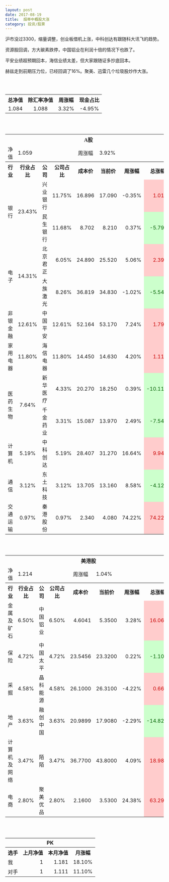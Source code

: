 ```yaml
---
layout: post
date: 2017-08-19
title:  烟蒂中概股大涨
category: 投资/股票
---
```


沪市没过3300，缩量调整，创业板借机上涨，中科创达有跟随科大讯飞的趋势。

资源股回调，方大碳素跌停，中国铝业在利润十倍的情况下也跌了。

平安业绩超预期回本，海信业绩太差，但大家跟随证多抄底回本。

赫兹走到前期压力位，已经回调了16%。聚美、迅雷几个垃圾股炒作大涨。

<br/>
<br/>

<table cellspacing="0" border="0">
	<tr>
		<th height="17" align="center"><font face="Noto Sans CJK SC Regular">总净值</font></th>
		<th align="center"><font face="Noto Sans CJK SC Regular">除汇率净值</font></th>
		<th align="center"><font face="Noto Sans CJK SC Regular">周涨幅</font></th>
		<th align="center" valign="middle"><font face="Noto Sans CJK SC Regular">现金占比</font></th>
	</tr>
	<tr>
		<td height="17" align="center" sdval="1.084" sdnum="1033;0;0.000">1.084</td>
		<td align="center" sdval="1.088" sdnum="1033;0;0.000">1.088</td>
		<td align="center" sdval="0.0332" sdnum="1033;0;0.00%">3.32%</td>
		<td align="center" sdval="-0.0495" sdnum="1033;0;0.00%">-4.95%</td>
	</tr>
</table>
<br />
<br />
<table>
	<tr>
		<th colspan="8"  height="21" align="center" valign="middle"><font face="Noto Sans CJK SC Regular">A股</font></th>
		</tr>
	<tr>
		<td height="17" align="center"><font face="Noto Sans CJK SC Regular">净值</font></td>
		<td colspan="3"  align="left" valign="middle" sdval="1.059" sdnum="1033;">1.059</td>
		<td align="center"><font face="Noto Sans CJK SC Regular">周涨幅</font></td>
		<td colspan="3"  align="left" valign="middle" sdval="0.0392" sdnum="1033;0;0.00%">3.92%</td>
		</tr>
	<tr>
		<th height="21" align="center" valign="middle"><font face="Noto Sans CJK SC Regular">行业</font></th>
		<th align="center" valign="middle"><font face="Noto Sans CJK SC Regular">行业占比</font></th>
		<th align="center"><font face="Noto Sans CJK SC Regular">公司</font></th>
		<th align="center"><font face="Noto Sans CJK SC Regular">公司占比</font></th>
		<th align="center"><font face="Noto Sans CJK SC Regular">成本价</font></th>
		<th align="center"><font face="Noto Sans CJK SC Regular">当前价</font></th>
		<th align="center"><font face="Noto Sans CJK SC Regular">周涨幅</font></th>
		<th align="center"><font face="Noto Sans CJK SC Regular">总涨幅</font></th>
	</tr>
	<tr>
		<td rowspan="2"  height="34" align="center" valign="middle"><font face="Noto Sans CJK SC Regular">银行</font></td>
		<td rowspan="2"  align="center" valign="middle" sdval="0.2343" sdnum="1033;0;0.00%">23.43%</td>
		<td align="left"><font face="Noto Sans CJK SC Regular">兴业银行</font></td>
		<td align="right" sdval="0.1175" sdnum="1033;0;0.00%">11.75%</td>
		<td align="right" sdval="16.896" sdnum="1033;0;0.000">16.896</td>
		<td align="right" sdval="17.09" sdnum="1033;0;0.000">17.090</td>
		<td align="right" sdval="-0.0035" sdnum="1033;0;0.00%">-0.35%</td>
		<td align="right" bgcolor="#FFCCCC" sdval="0.0100820075757575" sdnum="1033;0;0.00%"><font color="#CC0000">1.01%</font></td>
	</tr>
	<tr>
		<td align="left"><font face="Noto Sans CJK SC Regular">民生银行</font></td>
		<td align="right" sdval="0.1168" sdnum="1033;0;0.00%">11.68%</td>
		<td align="right" sdval="8.702" sdnum="1033;0;0.000">8.702</td>
		<td align="right" sdval="8.21" sdnum="1033;0;0.000">8.210</td>
		<td align="right" sdval="0.0037" sdnum="1033;0;0.00%">0.37%</td>
		<td align="right" bgcolor="#CCFFCC" sdval="-0.0579387267294874" sdnum="1033;0;0.00%"><font color="#006600">-5.79%</font></td>
	</tr>
	<tr>
		<td rowspan="2"  height="34" align="center" valign="middle"><font face="Noto Sans CJK SC Regular">电子</font></td>
		<td rowspan="2"  align="center" valign="middle" sdval="0.1431" sdnum="1033;0;0.00%">14.31%</td>
		<td align="left"><font face="Noto Sans CJK SC Regular">北京君正</font></td>
		<td align="right" sdval="0.0605" sdnum="1033;0;0.00%">6.05%</td>
		<td align="right" sdval="24.89" sdnum="1033;0;0.000">24.890</td>
		<td align="right" sdval="25.52" sdnum="1033;0;0.000">25.520</td>
		<td align="right" sdval="0.0506" sdnum="1033;0;0.00%">5.06%</td>
		<td align="right" bgcolor="#FFCCCC" sdval="0.0239113700281237" sdnum="1033;0;0.00%"><font color="#CC0000">2.39%</font></td>
	</tr>
	<tr>
		<td align="left"><font face="Noto Sans CJK SC Regular">大族激光</font></td>
		<td align="right" sdval="0.0826" sdnum="1033;0;0.00%">8.26%</td>
		<td align="right" sdval="36.819" sdnum="1033;0;0.000">36.819</td>
		<td align="right" sdval="34.83" sdnum="1033;0;0.000">34.830</td>
		<td align="right" sdval="-0.0102" sdnum="1033;0;0.00%">-1.02%</td>
		<td align="right" bgcolor="#CCFFCC" sdval="-0.0554210217550722" sdnum="1033;0;0.00%"><font color="#006600">-5.54%</font></td>
	</tr>
	<tr>
		<td height="17" align="center" valign="middle"><font face="Noto Sans CJK SC Regular">非银金融</font></td>
		<td align="center" valign="middle" sdval="0.1261" sdnum="1033;0;0.00%">12.61%</td>
		<td align="left"><font face="Noto Sans CJK SC Regular">中国平安</font></td>
		<td align="right" sdval="0.1261" sdnum="1033;0;0.00%">12.61%</td>
		<td align="right" sdval="52.164" sdnum="1033;0;0.000">52.164</td>
		<td align="right" sdval="53.17" sdnum="1033;0;0.000">53.170</td>
		<td align="right" sdval="0.0724" sdnum="1033;0;0.00%">7.24%</td>
		<td align="right" bgcolor="#FFCCCC" sdval="0.0178853308795337" sdnum="1033;0;0.00%"><font color="#CC0000">1.79%</font></td>
	</tr>
	<tr>
		<td height="17" align="center" valign="middle"><font face="Noto Sans CJK SC Regular">家用电器</font></td>
		<td align="center" valign="middle" sdval="0.118" sdnum="1033;0;0.00%">11.80%</td>
		<td align="left"><font face="Noto Sans CJK SC Regular">海信电器</font></td>
		<td align="right" sdval="0.118" sdnum="1033;0;0.00%">11.80%</td>
		<td align="right" sdval="14.45" sdnum="1033;0;0.000">14.450</td>
		<td align="right" sdval="14.63" sdnum="1033;0;0.000">14.630</td>
		<td align="right" sdval="0.042" sdnum="1033;0;0.00%">4.20%</td>
		<td align="right" bgcolor="#FFCCCC" sdval="0.0110567474048444" sdnum="1033;0;0.00%"><font color="#CC0000">1.11%</font></td>
	</tr>
	<tr>
		<td rowspan="2"  height="34" align="center" valign="middle"><font face="Noto Sans CJK SC Regular">医药生物</font></td>
		<td rowspan="2"  align="center" valign="middle" sdval="0.0764" sdnum="1033;0;0.00%">7.64%</td>
		<td align="left"><font face="Noto Sans CJK SC Regular">新华医疗</font></td>
		<td align="right" sdval="0.0433" sdnum="1033;0;0.00%">4.33%</td>
		<td align="right" sdval="20.27" sdnum="1033;0;0.000">20.270</td>
		<td align="right" sdval="18.25" sdnum="1033;0;0.000">18.250</td>
		<td align="right" sdval="0.0039" sdnum="1033;0;0.00%">0.39%</td>
		<td align="right" bgcolor="#CCFFCC" sdval="-0.101054662062161" sdnum="1033;0;0.00%"><font color="#006600">-10.11%</font></td>
	</tr>
	<tr>
		<td align="left"><font face="Noto Sans CJK SC Regular">千金药业</font></td>
		<td align="right" sdval="0.0331" sdnum="1033;0;0.00%">3.31%</td>
		<td align="right" sdval="15.087" sdnum="1033;0;0.000">15.087</td>
		<td align="right" sdval="13.97" sdnum="1033;0;0.000">13.970</td>
		<td align="right" sdval="0.0249" sdnum="1033;0;0.00%">2.49%</td>
		<td align="right" bgcolor="#CCFFCC" sdval="-0.0754372506131107" sdnum="1033;0;0.00%"><font color="#006600">-7.54%</font></td>
	</tr>
	<tr>
		<td height="17" align="center" valign="middle"><font face="Noto Sans CJK SC Regular">计算机</font></td>
		<td align="center" valign="middle" sdval="0.0519" sdnum="1033;0;0.00%">5.19%</td>
		<td align="left"><font face="Noto Sans CJK SC Regular">中科创达</font></td>
		<td align="right" sdval="0.0519" sdnum="1033;0;0.00%">5.19%</td>
		<td align="right" sdval="28.407" sdnum="1033;0;0.000">28.407</td>
		<td align="right" sdval="31.27" sdnum="1033;0;0.000">31.270</td>
		<td align="right" sdval="0.1664" sdnum="1033;0;0.00%">16.64%</td>
		<td align="right" bgcolor="#FFCCCC" sdval="0.0993850177773084" sdnum="1033;0;0.00%"><font color="#CC0000">9.94%</font></td>
	</tr>
	<tr>
		<td height="17" align="center"><font face="Noto Sans CJK SC Regular">通信</font></td>
		<td align="center" sdval="0.0312" sdnum="1033;0;0.00%">3.12%</td>
		<td align="left"><font face="Noto Sans CJK SC Regular">东土科技</font></td>
		<td align="right" sdval="0.0312" sdnum="1033;0;0.00%">3.12%</td>
		<td align="right" sdval="13.705" sdnum="1033;0;0.000">13.705</td>
		<td align="right" sdval="13.16" sdnum="1033;0;0.000">13.160</td>
		<td align="right" sdval="0.0858" sdnum="1033;0;0.00%">8.58%</td>
		<td align="right" bgcolor="#CCFFCC" sdval="-0.0411665085735133" sdnum="1033;0;0.00%"><font color="#006600">-4.12%</font></td>
	</tr>
	<tr>
		<td height="17" align="center"><font face="Noto Sans CJK SC Regular">交通运输</font></td>
		<td align="center" sdval="0.0097" sdnum="1033;0;0.00%">0.97%</td>
		<td align="left"><font face="Noto Sans CJK SC Regular">秦港股份</font></td>
		<td align="right" sdval="0.0097" sdnum="1033;0;0.00%">0.97%</td>
		<td align="right" sdval="2.34" sdnum="1033;0;0.000">2.340</td>
		<td align="right" sdval="4.08" sdnum="1033;0;0.000">4.080</td>
		<td align="right" sdval="0.7422" sdnum="1033;0;0.00%">74.22%</td>
		<td align="right" bgcolor="#FFCCCC" sdval="0.742189743589744" sdnum="1033;0;0.00%"><font color="#CC0000">74.22%</font></td>
	</tr>
</table>
<br />
<br />
<table>
	<tr>
		<th colspan="8"  height="17" align="center" valign="middle"><font face="Noto Sans CJK SC Regular">美港股</font></th>
		</tr>
	<tr>
		<td height="17" align="center"><font face="Noto Sans CJK SC Regular">净值</font></td>
		<td colspan="3"  align="left" valign="middle" sdval="1.214" sdnum="1033;">1.214</td>
		<td align="center"><font face="Noto Sans CJK SC Regular">周涨幅</font></td>
		<td colspan="3"  align="left" valign="middle" sdval="0.0104" sdnum="1033;0;0.00%">1.04%</td>
		</tr>
	<tr>
		<th height="21" align="center" valign="middle"><font face="Noto Sans CJK SC Regular">行业</font></th>
		<th align="center" valign="middle"><font face="Noto Sans CJK SC Regular">行业占比</font></th>
		<th align="center"><font face="Noto Sans CJK SC Regular">公司</font></th>
		<th align="center"><font face="Noto Sans CJK SC Regular">公司占比</font></th>
		<th align="center"><font face="Noto Sans CJK SC Regular">成本价</font></th>
		<th align="center"><font face="Noto Sans CJK SC Regular">当前价</font></th>
		<th align="center"><font face="Noto Sans CJK SC Regular">周涨幅</font></th>
		<th align="center"><font face="Noto Sans CJK SC Regular">总涨幅</font></th>
	</tr>
	<tr>
		<td height="17" align="center"><font face="Noto Sans CJK SC Regular">金属及矿石</font></td>
		<td align="center" sdval="0.065" sdnum="1033;0;0.00%">6.50%</td>
		<td align="center" sdnum="1033;0;0.00%"><font face="Noto Sans CJK SC Regular">中国铝业</font></td>
		<td align="right" sdval="0.065" sdnum="1033;0;0.00%">6.50%</td>
		<td align="right" sdval="4.6041" sdnum="1033;0;0.0000">4.6041</td>
		<td align="right" sdval="5.35" sdnum="1033;0;0.0000">5.3500</td>
		<td align="right" sdval="0.0328" sdnum="1033;0;0.00%">3.28%</td>
		<td align="right" bgcolor="#FFCCCC" sdval="0.1606077756782" sdnum="1033;0;0.00%"><font color="#CC0000">16.06%</font></td>
	</tr>
	<tr>
		<td height="17" align="center"><font face="Noto Sans CJK SC Regular">保险</font></td>
		<td align="center" sdval="0.0472" sdnum="1033;0;0.00%">4.72%</td>
		<td align="center" sdnum="1033;0;0.00%"><font face="Noto Sans CJK SC Regular">中国太平</font></td>
		<td align="right" sdval="0.0472" sdnum="1033;0;0.00%">4.72%</td>
		<td align="right" sdval="23.5456" sdnum="1033;0;0.0000">23.5456</td>
		<td align="right" sdval="23.32" sdnum="1033;0;0.0000">23.3200</td>
		<td align="right" sdval="0.0022" sdnum="1033;0;0.00%">0.22%</td>
		<td align="right" bgcolor="#CCFFCC" sdval="-0.0109814079913021" sdnum="1033;0;0.00%"><font color="#006600">-1.10%</font></td>
	</tr>
	<tr>
		<td height="17" align="center"><font face="Noto Sans CJK SC Regular">采掘</font></td>
		<td align="center" sdval="0.0458" sdnum="1033;0;0.00%">4.58%</td>
		<td align="center" sdnum="1033;0;0.00%"><font face="Noto Sans CJK SC Regular">晶科能源</font></td>
		<td align="right" sdval="0.0458" sdnum="1033;0;0.00%">4.58%</td>
		<td align="right" sdval="26.1" sdnum="1033;0;0.0000">26.1000</td>
		<td align="right" sdval="26.31" sdnum="1033;0;0.0000">26.3100</td>
		<td align="right" sdval="-0.0422" sdnum="1033;0;0.00%">-4.22%</td>
		<td align="right" bgcolor="#FFCCCC" sdval="0.00664597701149416" sdnum="1033;0;0.00%"><font color="#CC0000">0.66%</font></td>
	</tr>
	<tr>
		<td height="17" align="center"><font face="Noto Sans CJK SC Regular">地产</font></td>
		<td align="center" sdval="0.0363" sdnum="1033;0;0.00%">3.63%</td>
		<td align="center" sdnum="1033;0;0.00%"><font face="Noto Sans CJK SC Regular">融创中国</font></td>
		<td align="right" sdval="0.0363" sdnum="1033;0;0.00%">3.63%</td>
		<td align="right" sdval="20.9899" sdnum="1033;0;0.0000">20.9899</td>
		<td align="right" sdval="17.908" sdnum="1033;0;0.0000">17.9080</td>
		<td align="right" sdval="-0.0229" sdnum="1033;0;0.00%">-2.29%</td>
		<td align="right" bgcolor="#CCFFCC" sdval="-0.148227760017913" sdnum="1033;0;0.00%"><font color="#006600">-14.82%</font></td>
	</tr>
	<tr>
		<td height="17" align="center"><font face="Noto Sans CJK SC Regular">计算机及网络</font></td>
		<td align="center" sdval="0.0347" sdnum="1033;0;0.00%">3.47%</td>
		<td align="center" sdnum="1033;0;0.00%"><font face="Noto Sans CJK SC Regular">陌陌</font></td>
		<td align="right" sdval="0.0347" sdnum="1033;0;0.00%">3.47%</td>
		<td align="right" sdval="36.77" sdnum="1033;0;0.0000">36.7700</td>
		<td align="right" sdval="43.8" sdnum="1033;0;0.0000">43.8000</td>
		<td align="right" sdval="0.0409" sdnum="1033;0;0.00%">4.09%</td>
		<td align="right" bgcolor="#FFCCCC" sdval="0.189788468860484" sdnum="1033;0;0.00%"><font color="#CC0000">18.98%</font></td>
	</tr>
	<tr>
		<td height="17" align="center"><font face="Noto Sans CJK SC Regular">电商</font></td>
		<td align="center" sdval="0.028" sdnum="1033;0;0.00%">2.80%</td>
		<td align="center" sdnum="1033;0;0.00%"><font face="Noto Sans CJK SC Regular">聚美优品</font></td>
		<td align="right" sdval="0.028" sdnum="1033;0;0.00%">2.80%</td>
		<td align="right" sdval="2.16" sdnum="1033;0;0.0000">2.1600</td>
		<td align="right" sdval="3.53" sdnum="1033;0;0.0000">3.5300</td>
		<td align="right" sdval="0.2438" sdnum="1033;0;0.00%">24.38%</td>
		<td align="right" bgcolor="#FFCCCC" sdval="0.632859259259259" sdnum="1033;0;0.00%"><font color="#CC0000">63.29%</font></td>
	</tr>
</table>
<br />
<br />
<table>
	<tr>
		<th colspan="4"  height="17" align="center" valign="middle">PK</th>
	</tr>
	<tr>
		<th height="21" align="center"><font face="Noto Sans CJK SC Regular">选手</font></th>
		<th align="center"><font face="Noto Sans CJK SC Regular">上月净值</font></th>
		<th align="center"><font face="Noto Sans CJK SC Regular">本月净值</font></th>
		<th align="center"><font face="Noto Sans CJK SC Regular">月涨幅</font></th>
	</tr>
	<tr>
		<td height="17" align="left"><font face="Noto Sans CJK SC Regular">我</font></td>
		<td align="right" sdval="1" sdnum="1033;">1</td>
		<td align="right" sdval="1.181" sdnum="1033;">1.181</td>
		<td align="right" sdval="0.181" sdnum="1033;0;0.00%">18.10%</td>
	</tr>
	<tr>
		<td height="17" align="left"><font face="Noto Sans CJK SC Regular">对手</font></td>
		<td align="right" sdval="1" sdnum="1033;">1</td>
		<td align="right" sdval="1.111" sdnum="1033;">1.111</td>
		<td align="right" sdval="0.111" sdnum="1033;0;0.00%">11.10%</td>
	</tr>
</table>
